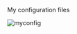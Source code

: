 My configuration files

![myconfig](https://github.com/ermaolaoye233/dotfiles/assets/138622124/ff288a89-8143-492a-9bb0-fff1a4f380f7)

